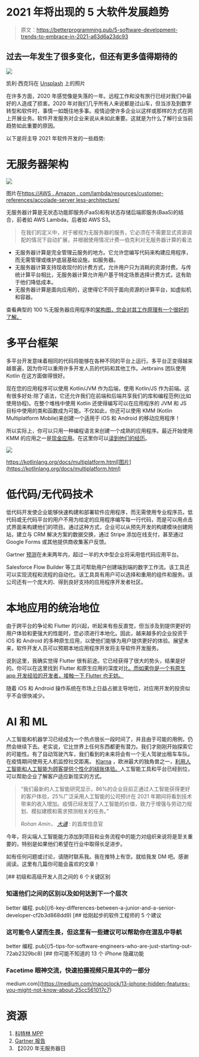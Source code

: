 # 2021 年将出现的 5 大软件发展趋势

> 原文：<https://betterprogramming.pub/5-software-development-trends-to-embrace-in-2021-a63d6a23dc93>

## 过去一年发生了很多变化，但还有更多值得期待的

![](img/256470160b758b14715eb3b8070c5a09.png)

凯利·西克玛在 [Unsplash](https://unsplash.com?utm_source=medium&utm_medium=referral) 上的照片

在许多方面，2020 年感觉像是失落的一年。远程工作和没有旅行已经对我们中最好的人造成了损害。2020 年对我们几乎所有人来说都是过山车，但当涉及到数字转型和软件时，事情一如既往地多事。疫情迫使许多企业以这样或那样的方式在网上开展业务。软件开发服务对企业来说从未如此重要。这就是为什么了解行业当前趋势如此重要的原因。

以下是将主导 2021 年软件开发的一些趋势:

# 无服务器架构

![](img/01293b97b95699ff71fc43737833b666.png)

图片在[https://AWS . Amazon . com/lambda/resources/customer-references/accolade-server less-architecture/](https://aws.amazon.com/lambda/resources/customer-testimonials/accolade-serverless-architecture/)

无服务器计算是无状态功能即服务(FaaS)和有状态存储后端即服务(BaaS)的结合，前者如 AWS Lambda，后者如 AWS S3。

> 在我们的定义中，对于被视为无服务器的服务，它必须在不需要显式资源调配的情况下自动扩展，并根据使用情况计费—伯克利对无服务器计算的看法

*   无服务器计算是完全管理云服务的地方。它允许您编写代码来构建应用程序，而无需管理或维护底层基础设施，如服务器。
*   无服务器计算支持现收现付的计费方式，允许用户只为消耗的资源付费。与传统计算平台相比，无服务器计算允许用户基于特定场景选择计费方式，这有助于他们降低成本。
*   无服务器计算是面向应用的，这使得它不同于面向资源的计算平台，如虚拟机和容器。

查看典型的 100 %无服务器应用程序的[架构图，您会对其工作原理有一个很好的了解。](https://medium.com/serverless-transformation/what-a-typical-100-serverless-architecture-looks-like-in-aws-40f252cd0ecb)

# 多平台框架

多平台开发意味着相同的代码将能够在各种不同的平台上运行。多平台正变得越来越普遍，因为你可以重用许多开发人员的代码和其他工作。Jetbrains 团队使用 Kotlin 在这方面做得很好。

现在您的应用程序可以使用 Kotlin/JVM 作为后端，使用 Kotlin/JS 作为前端。这有很多好处:除了语法，它还允许我们在前端和后端共享我们的库和编程范例(比如使用协程)。在整个堆栈中使用 Kotlin 还使得编写可以在应用程序的 JVM 和 JS 目标中使用的类和函数成为可能。不仅如此，你还可以使用 KMM (Kotlin Multiplatform Mobile)来创建一个适用于 iOS 和 Android 的移动应用程序！

所以实际上，你可以只用一种编程语言来创建一个成熟的应用程序。最近开始使用 KMM 的应用之一是[现金应用](https://cash.app/)。在这里你可以[读到他们的经历](https://blog.jetbrains.com/kotlin/2021/03/cash-app-case-study/)。

![](img/0a446d2fd6cb254d348f61613d50b855.png)

https://kotlinlang.org/docs/multiplatform.html[图片](https://kotlinlang.org/docs/multiplatform.html)

# 低代码/无代码技术

低代码开发使企业能够快速构建和部署软件应用程序，而无需使用专业程序员。低代码或无代码平台的用户不用为给定的应用程序编写每一行代码，而是可以用点击式界面来构建他们的项目。通过这种方式，企业可以从预先开发的构建模块创建网站，建立与 CRM 解决方案的数据交换，通过 Stripe 添加在线支付，甚至通过 Google Forms 或其他提供商收集客户反馈。

Gartner [预测](https://www.gartner.com/doc/reprints?ct=190711&id=1-1FKNU1TK)在未来两年内，超过一半的大中型企业将采用低代码应用平台。

Salesforce Flow Builder 等工具可帮助用户创建端到端的数字工作流。该工具还可以实现流程和流程的自动化。该工具具有用户可以选择和重用的组件和服务。该公司还有一个庞大的、得到良好支持的应用程序开发者社区。

# 本地应用的统治地位

由于跨平台的争论和 Flutter 的兴起，听起来有些反直觉，但当涉及到提供更好的用户体验和更强大的性能时，您必须进行本地化。因此，越来越多的企业投资于 iOS 和 Android 的多种原生应用，以使他们能够为用户提供更好的体验。展望未来，软件开发人员可以预期本地应用程序开发将主导软件开发服务。

说到这里，我确实觉得 Flutter 很有前途。它已经获得了很大的势头，结果是好的。你可以在这里找到 Flutter 和原生应用的深度对比[。而如果你是一个有原生 app 开发经验的开发者，接触一下 Flutter 也无妨。](https://inveritasoft.com/blog/flutter-vs-react-native-vs-native-deep-performance-comparison)

随着 iOS 和 Android 操作系统在市场上日益占据主导地位，对应用开发的投资似乎不会很快减少。

# AI 和 ML

人工智能和机器学习已经成为一个热点很长一段时间了，并且由于可能的用例，仍然会继续下去。老实说，它比世界上任何东西都更有潜力。我们才刚刚开始探索它的可能性。有了自动驾驶汽车，我们看到的未来将会有一个无人驾驶出租车车队。在疫情期间使用无人机监控社交距离。 [Klarna](https://g.co/kgs/5xiYR8) ，欧洲最大的独角兽之一，[利用人工智能和人工智能为顾客提供个性化的结账体验。](https://read.hyperight.com/how-klarna-personalises-the-checkout-experience-with-data-and-ml/)人工智能工具和平台已经到位，可以帮助企业了解客户适应新现实的方式。

> “我们最新的人工智能研究显示，86%的企业目前正通过人工智能获得更好的客户体验，25%广泛采用人工智能的公司预计在 2021 年期间将看到技术带来的收入增加。疫情已经发现了人工智能的价值，致力于增强与劳动力规划、模拟建模和需求预测相关的任务。”
> 
> *Rohan Amin，* [*大通*](https://www.chase.com/) *:* 的首席信息官

今年，将尖端人工智能能力添加到项目和业务流程中的能力对组织来说将是至关重要的，特别是如果他们希望在行业中取得长足进步。

如有任何问题或讨论，请随时联系我。我在推特上有空。就给我发 DM 吧。感谢阅读。这里有几篇你可能会喜欢的文章！

[](/6-key-differences-between-a-junior-and-a-senior-developer-cf2b3d868dd9) [## 初级和高级开发人员之间的 6 个关键区别

### 知道他们之间的区别以及如何达到下一个层次

better 编程. pub](/6-key-differences-between-a-junior-and-a-senior-developer-cf2b3d868dd9) [](/5-tips-for-software-engineers-who-are-just-starting-out-72ab2329bc8) [## 给刚起步的软件工程师的 5 个建议

### 这可能令人望而生畏，但这里有一些建议可以帮助你在混乱中导航

better 编程. pub](/5-tips-for-software-engineers-who-are-just-starting-out-72ab2329bc8) [](https://medium.com/macoclock/13-iphone-hidden-features-you-might-not-know-about-25cc561017c7) [## 你可能不知道的 13 个 iPhone 隐藏功能

### Facetime 眼神交流，快速拍摄视频只是其中的一部分

medium.com](https://medium.com/macoclock/13-iphone-hidden-features-you-might-not-know-about-25cc561017c7) 

# 资源

1.  [科特林 MPP](https://kotlinlang.org/docs/multiplatform.html)
2.  [Gartner 报告](https://www.gartner.com/doc/reprints?ct=190711&id=1-1FKNU1TK)
3.  【2020 年无服务器日